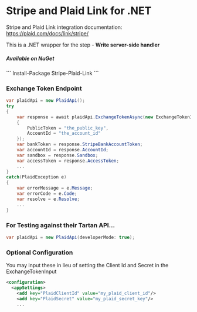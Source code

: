 # Stripe and Plaid Link for .NET

Stripe and Plaid Link integration documentation:
https://plaid.com/docs/link/stripe/

This is a .NET wrapper for the step - <b>Write server-side handler</b>

<h5>Available on NuGet</h5>
```
Install-Package Stripe-Plaid-Link
```

<h3>Exchange Token Endpoint</h3>

```csharp
var plaidApi = new PlaidApi();
try
{
    var response = await plaidApi.ExchangeTokenAsync(new ExchangeTokenInput
    {
        PublicToken = "the_public_key",
        AccountId = "the_account_id"
    });
    var bankToken = response.StripeBankAccountToken;
    var accountId = response.AccountId;
    var sandbox = response.Sandbox;
    var accessToken = response.AccessToken;
    ...    
}
catch(PlaidException e)
{
    var errorMessage = e.Message;
    var errorCode = e.Code;
    var resolve = e.Resolve;
    ...
}
```

<h3>For Testing against their Tartan API...</h3>

```csharp
var plaidApi = new PlaidApi(developerMode: true);
```

<h3>Optional Configuration</h3>
You may input these in lieu of setting the Client Id and Secret in the ExchangeTokenInput

```xml
<configuration>
  <appSettings>
    <add key="PlaidClientId" value="my_plaid_client_id"/>
    <add key="PlaidSecret" value="my_plaid_secret_key"/>
    ...
```
